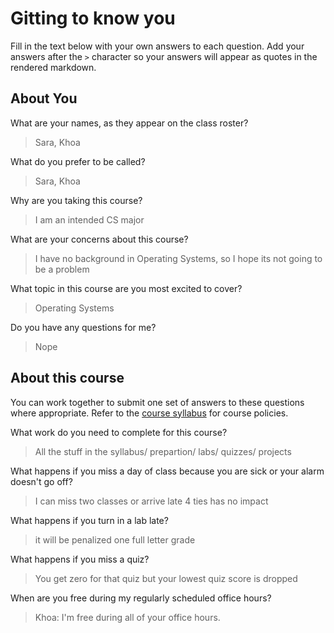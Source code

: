# Gitting to know you
Fill in the text below with your own answers to each question. Add your answers after the `>` character so your answers will appear as quotes in the rendered markdown.

## About You
What are your names, as they appear on the class roster?
> Sara, Khoa

What do you prefer to be called?
> Sara, Khoa

Why are you taking this course?
> I am an intended CS major

What are your concerns about this course?
> I have no background in Operating Systems, so I hope its not going to be a problem 

What topic in this course are you most excited to cover?
> Operating Systems 

Do you have any questions for me?
> Nope 

## About this course
You can work together to submit one set of answers to these questions where appropriate. Refer to the [course syllabus](http://www.cs.grinnell.edu/~curtsinger/teaching/2016S/CSC213/syllabus/) for course policies.

What work do you need to complete for this course?
> All the stuff in the syllabus/ prepartion/ labs/ quizzes/ projects

What happens if you miss a day of class because you are sick or your alarm doesn't go off?
> I can miss two classes or arrive late 4 ties has no impact 

What happens if you turn in a lab late?
> it will be penalized one full letter grade

What happens if you miss a quiz?
> You get zero for that quiz but your lowest quiz score is dropped

When are you free during my regularly scheduled office hours?
> Khoa: I'm free during all of your office hours.
